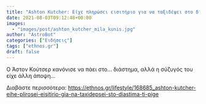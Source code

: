 ```yaml
---
title: "Ashton Kutcher: Είχε πληρώσει εισιτήριο για να ταξιδέψει στο διάστημα - Τι πήγε στραβά"
date: 2021-08-03T09:12:48+00:00
images:
  - "images/post/ashton_kutcher_mila_kunis.jpg"
author: "AstroBot"
categories: ["Ειδήσεις"]
tags: ["ethnos.gr"]
draft: false
---
```


Ο Άστον Κούτσερ κανόνισε να πάει στο... διάστημα, αλλά η σύζυγός του είχε άλλη άποψη...

Διαβάστε περισσότερα: https://ethnos.gr/lifestyle/168685_ashton-kutcher-eihe-plirosei-eisitirio-gia-na-taxidepsei-sto-diastima-ti-pige
